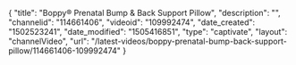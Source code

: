 {
    "title": "Boppy&reg; Prenatal Bump &amp; Back Support Pillow",
    "description": "",
    "channelid": "114661406",
    "videoid": "109992474",
    "date_created": "1502523241",
    "date_modified": "1505416851",
    "type": "captivate",
    "layout": "channelVideo",
    "url": "\/latest-videos\/boppy-prenatal-bump-back-support-pillow\/114661406-109992474"
}
